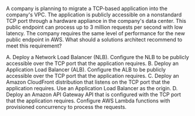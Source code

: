A company is planning to migrate a TCP-based application into the company's VPC. The application is publicly accessible on a nonstandard TCP port through a hardware appliance in the company's data center. This public endpoint can process up to 3 million requests per second with low latency. The company requires the same level of performance for the new public endpoint in AWS. What should a solutions architect recommend to meet this requirement? 

A. Deploy a Network Load Balancer (NLB). Configure the NLB to be publicly accessible over the TCP port that the application requires. 
B. Deploy an Application Load Balancer (ALB). Configure the ALB to be publicly accessible over the TCP port that the application requires. 
C. Deploy an Amazon CloudFront distribution that listens on the TCP port that the application requires. Use an Application Load Balancer as the origin.
D. Deploy an Amazon API Gateway API that is configured with the TCP port that the application requires. Configure AWS Lambda functions with provisioned concurrency to process the requests.
